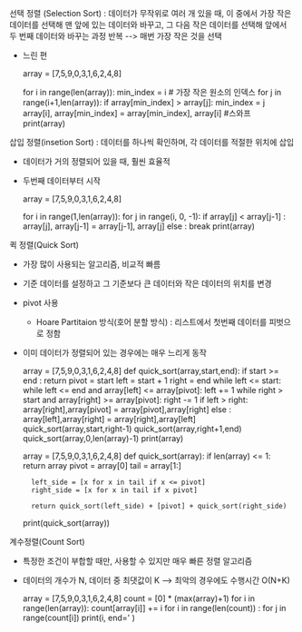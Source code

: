 선택 정렬 (Selection Sort)
: 데이터가 무작위로 여러 개 있을 때, 이 중에서 가장 작은 데이터를 선택해 맨 앞에 있는 데이터와 바꾸고,
그 다음 작은 데이터를 선택해 앞에서 두 번째 데이터와 바꾸는 과정 반복
--> 매번 가장 작은 것을 선택
- 느린 편

    array = [7,5,9,0,3,1,6,2,4,8]

    for i in range(len(array)):
        min_index = i # 가장 작은 원소의 인덱스
        for j in range(i+1,len(array)):
            if array[min_index] > array[j]:
                min_index = j
        array[i], array[min_index] = array[min_index], array[i] #스와프
    print(array)




삽입 정렬(insetion Sort)
: 데이터를 하나씩 확인하며, 각 데이터를 적절한 위치에 삽입
- 데이터가 거의 정렬되어 있을 때, 훨씬 효율적
- 두번째 데이터부터 시작

    array = [7,5,9,0,3,1,6,2,4,8]

    for i in range(1,len(array)):
        for j in range(i, 0, -1):
            if array[j] < array[j-1] :
                array[j], array[j-1] = array[j-1], array[j]
            else : break
    print(array)


퀵 정렬(Quick Sort)
- 가장 많이 사용되는 알고리즘, 비교적 빠름
- 기준 데이터를 설정하고 그 기준보다 큰 데이터와 작은 데이터의 위치를 변경
- pivot 사용
    - Hoare Partitaion 방식(호어 분할 방식)
        : 리스트에서 첫번째 데이터를 피벗으로 정함
- 이미 데이터가 정렬되어 있는 경우에는 매우 느리게 동작

    array = [7,5,9,0,3,1,6,2,4,8]
    def quick_sort(array,start,end):
        if start >= end :
            return
        pivot = start
        left = start + 1
        right = end
        while left <= start:
            while left <= end and array[left] <= array[pivot]:
                left += 1
            while right > start and array[right] >= array[pivot]:
                right -= 1
            if left > right: 
                array[right],array[pivot] = array[pivot],array[right]
            else : 
                array[left],array[right] = array[right],array[left]
        quick_sort(array,start,right-1)
        quick_sort(array,right+1,end)
    quick_sort(array,0,len(array)-1)
    print(array)


    array = [7,5,9,0,3,1,6,2,4,8]
    def quick_sort(array):
        if len(array) <= 1:
            return array
        pivot = array[0]
        tail = array[1:]

        left_side = [x for x in tail if x <= pivot]
        right_side = [x for x in tail if x pivot]

        return quick_sort(left_side) + [pivot] + quick_sort(right_side)
    print(quick_sort(array))


계수정렬(Count Sort)
- 특정한 조건이 부합할 때만, 사용할 수 있지만 매우 빠른 정렬 알고리즘
- 데이터의 개수가 N, 데이터 중 최댓값이 K --> 최악의 경우에도 수행시간 O(N+K)

    array = [7,5,9,0,3,1,6,2,4,8]
    count = [0] * (max(array)+1)
    for i in range(len(array)):
        count[array[i]] += i
    for i in range(len(count)) :
        for j in range(count[i])
            print(i, end=' )